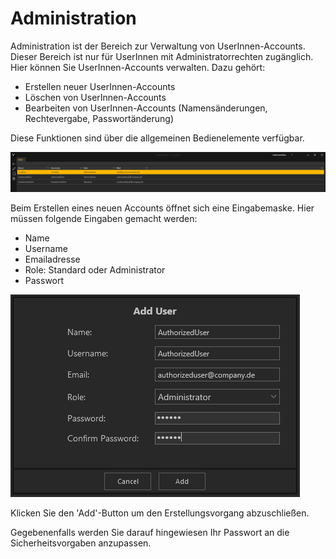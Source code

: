 #  Administration

Administration ist der Bereich zur Verwaltung von UserInnen-Accounts. Dieser Bereich ist nur für UserInnen mit Administratorrechten zugänglich.
Hier können Sie UserInnen-Accounts verwalten. Dazu gehört:

 - Erstellen neuer UserInnen-Accounts
 - Löschen von UserInnen-Accounts
 - Bearbeiten von UserInnen-Accounts (Namensänderungen, Rechtevergabe, Passwortänderung)
 
 Diese Funktionen sind über die allgemeinen Bedienelemente verfügbar.
 
 ![Administratorbereich](img/Manager/UserAccountList.PNG)
 
 
 Beim Erstellen eines neuen Accounts öffnet sich eine Eingabemaske. Hier müssen folgende Eingaben gemacht werden:
 
 - Name
 - Username
 - Emailadresse
 - Role: Standard oder Administrator
 - Passwort
 
 !['Add User'-Eingabemaske](img/Manager/UserCreationMask.PNG)
 
 
 Klicken Sie den 'Add'-Button um den Erstellungsvorgang abzuschließen.
 
 Gegebenenfalls werden Sie darauf hingewiesen Ihr Passwort an die Sicherheitsvorgaben anzupassen.
 
 

